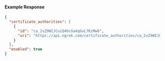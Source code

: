 <!-- Code generated for API Clients. DO NOT EDIT. -->
#### Example Response
```json
{
  "certificate_authorities": [
    {
      "id": "ca_2vZ9WIJCuiQ4bcGa4qGvL7KzMw6",
      "uri": "https://api.ngrok.com/certificate_authorities/ca_2vZ9WIJCuiQ4bcGa4qGvL7KzMw6"
    }
  ],
  "enabled": true
}
